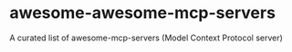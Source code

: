 # awesome-awesome-mcp-servers
A curated list of awesome-mcp-servers (Model Context Protocol server)
